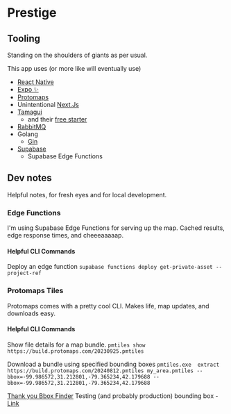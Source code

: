 # Prestige

## Tooling

Standing on the shoulders of giants as per usual.

This app uses (or more like will eventually use)

- [React Native](https://reactnative.dev/)
- [Expo ✨](https://expo.dev/)
- [Protomaps](https://protomaps.com/)
- Unintentional [Next.Js](https://nextjs.org/)
- [Tamagui](https://tamagui.dev/)
  - and their [free starter](https://github.com/tamagui/starter-free)
- [RabbitMQ](https://www.rabbitmq.com/)
- Golang
  - [Gin](https://gin-gonic.com/)
- [Supabase](https://supabase.com/)
  - Supabase Edge Functions

## Dev notes

Helpful notes, for fresh eyes and for local development.

### Edge Functions

I'm using Supabase Edge Functions for serving up the map. Cached results, edge response times, and cheeeaaaaap.

#### Helpful CLI Commands

Deploy an edge function
`supabase functions deploy get-private-asset --project-ref`

### Protomaps Tiles

Protomaps comes with a pretty cool CLI. Makes life, map updates, and downloads easy.

#### Helpful CLI Commands

Show file details for a map bundle.
`pmtiles show https://build.protomaps.com/20230925.pmtiles`

Download a bundle using specified bounding boxes
`pmtiles.exe  extract https://build.protomaps.com/20240812.pmtiles my_area.pmtiles --bbox=-99.986572,31.212801,-79.365234,42.179688 --bbox=-99.986572,31.212801,-79.365234,42.179688`

[Thank you Bbox Finder](https://github.com/aaronr/bboxfinder.com)
Testing (and probably production) bounding box - [Link](http://bboxfinder.com/#31.212801,-99.986572,42.179688,-79.365234)

